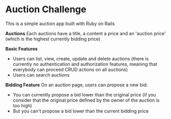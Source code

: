# Auction Challenge

This is a simple auction app built with Ruby on Rails

**Auctions**
Each auctions have a title, a content a price and an 'auction price' (which is the highest currently bidding price)

**Basic Features**
- Users can list, view, create, update and delete auctions (there is currently no authentication and authorization features, meaning that everybody can proceed CRUD actions on all auctions)
- Users can search auctions

**Bidding Feature**
On an auction page, users can propose a new bid:
- You can currently propose a bid lower than the original price (if you consider that the original price defined by the owner of the auction is too high)
- But you can't propose a bid lower than the current bidding price
